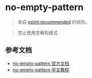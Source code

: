 # no-empty-pattern

> 来自 [eslint:recommended](https://eslint.org/docs/rules/) 的规则。

> 禁止使用空解构模式

## 参考文档

- [no-empty-pattern 官方文档](https://eslint.org/docs/rules/no-empty-pattern)
- [no-empty-pattern 中文教程](https://eslint.cn/docs/rules/no-empty-pattern)
